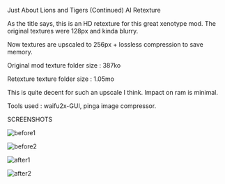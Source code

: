 Just About Lions and Tigers (Continued) AI Retexture

As the title says, this is an HD retexture for this great xenotype mod. The original textures were 128px and kinda blurry. 

Now textures are upscaled to 256px + lossless compression to save memory.

Original mod texture folder size : 387ko

Retexture texture folder size : 1.05mo

This is quite decent for such an upscale I think. Impact on ram is minimal.

Tools used : waifu2x-GUI, pinga image compressor.

SCREENSHOTS 

![before1](https://github.com/user-attachments/assets/63628777-9c04-4f54-8916-86d4849b9d3e)

![before2](https://github.com/user-attachments/assets/eecde490-0434-4d84-bba3-87275c5c8cc4)

![after1](https://github.com/user-attachments/assets/1e0d3a3a-49ed-4bf8-a239-753c0c4e1a3c)

![after2](https://github.com/user-attachments/assets/ae9cc5e9-4496-4bdb-8c81-bb88c0284c7d)
